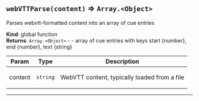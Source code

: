 <a name="webVTTParse"></a>

## `webVTTParse(content)` ⇒ <code>Array.&lt;Object&gt;</code>
Parses webvtt-formatted content into an array of cue entries

**Kind**: global function  
**Returns**: <code>Array.&lt;Object&gt;</code> - - array of cue entries with keys start {number}, end {number}, text {string}  
<table>
  <thead>
    <tr>
      <th>Param</th><th>Type</th><th>Description</th>
    </tr>
  </thead>
  <tbody>
<tr>
    <td>content</td><td><code>string</code></td><td><p>WebVTT content, typically loaded from a file</p>
</td>
    </tr>  </tbody>
</table>


* * *

